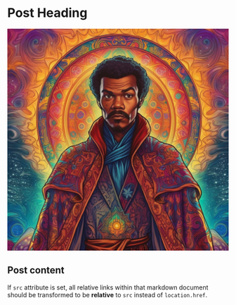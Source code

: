 # Post Heading

![alt text](../images/logo-512.png)

## Post content

If `src` attribute is set, all relative links within 
that markdown document should be transformed
to be **relative** to `src` instead of `location.href`.

